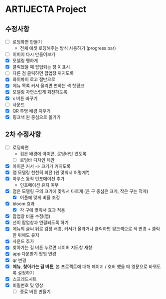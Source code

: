 # ARTIJECTA Project

## 수정사항

- [ ] 로딩화면 만들기
  - 전체 에셋 로딩해주는 방식 사용하기 (progress bar)
- [ ] 이미지 다시 만들어보기
- [x] 모델링 쨍하게
- [x] 클릭했을 때 팝업되는 창 X 표시
- [ ] 다른 점 클릭하면 팝업창 꺼지도록
- [x] 와이파이 로고 절반으로
- [x] 메뉴 목록 커서 올리면 변하는 색 핫핑크
- [x] 모델링 자연스럽게 회전하도록
- [x] x 버튼 바꾸기
- [ ] 사운드
- [x] QR 투명 배경 지우기
- [x] 핑크색 원 중심으로 옮기기

## 2차 수정사항

- [ ] 로딩화면
  - 검은 배경에 아이콘, 로딩바만 있도록
  - [ ] 로딩바 디자인 제안
- [x] 아이콘 커서 -> 크기가 커지도록
- [x] 맵 모델링 천천히 회전 (원 맞춰서 어떻게?)
- [x] 마우스 동작 인포메이션 추가
  - 인포메이션 유지 여부
- [x] 점은 모델링 구의 크기에 맞춰서 다르게 (큰 구 중심은 크게, 작은 구는 작게)
  - [x] 어플에 맞게 비율 조정
- [x] bloom 효과
  - [x] 각 구에 맞춰서 효과 적용
- [x] 팝업창 비율 수정(맵)
- [x] 선이 팝업창과 연결되도록 하기
- [x] 메뉴의 글씨 뒤로 검정 배경, 커서가 올라거나 클릭하면 핑크색으로 색 변경 + 클릭한 뒤에도 유지
- [x] 사운드 추가
- [x] 찾아가는 길 버튼 누르면 네이버 지도창 새창
- [x] app 다운받기 팝업 변경
- [x] qr 변경
- [x] **메뉴**, **찾아가는 길 버튼**, 본 프로젝트에 대해 페이지 / 호버 했을 때 영문으로 바뀌도록 설정하기
- [x] 스프레드시트
- [x] 비밀번호 및 영상
  - [ ] 종료 버튼 만들기
